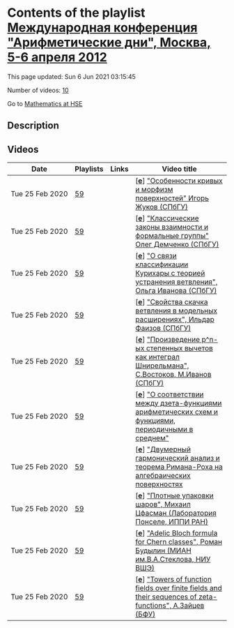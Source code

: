 # Contents of the playlist [Международная конференция "Арифметические дни", Москва, 5-6 апреля 2012](https://www.youtube.com/playlist?list=PLq3E5oubNNoB3h-nMMO3KjqbJtNg9jX-N)

This page updated: Sun 6 Jun 2021 03:15:45

Number of videos: [10](#videos)

Go to [Mathematics at HSE](../README.md)

## Description



## Videos

|Date|Playlists|Links|Video title|
|---|---|---|---|
| Tue&nbsp;25&nbsp;Feb&nbsp;2020 | [59](../playlists/59 "Международная конференция &#34;Арифметические дни&#34;, Москва, 5-6 апреля 2012") |  | [[**e**](https://studio.youtube.com/video/Tpa5MLpq5Dw/edit "Edit")] [&#34;Особенности кривых и морфизм поверхностей&#34; Игорь Жуков (СПбГУ)](https://www.youtube.com/watch?v=Tpa5MLpq5Dw&list=PLq3E5oubNNoB3h-nMMO3KjqbJtNg9jX-N "Доклад") |
| Tue&nbsp;25&nbsp;Feb&nbsp;2020 | [59](../playlists/59 "Международная конференция &#34;Арифметические дни&#34;, Москва, 5-6 апреля 2012") |  | [[**e**](https://studio.youtube.com/video/haKrQWzdd-4/edit "Edit")] [&#34;Классические законы взаимности и формальные группы&#34; Олег Демченко (СПбГУ)](https://www.youtube.com/watch?v=haKrQWzdd-4&list=PLq3E5oubNNoB3h-nMMO3KjqbJtNg9jX-N "доклад") |
| Tue&nbsp;25&nbsp;Feb&nbsp;2020 | [59](../playlists/59 "Международная конференция &#34;Арифметические дни&#34;, Москва, 5-6 апреля 2012") |  | [[**e**](https://studio.youtube.com/video/rfZWHOPGWj4/edit "Edit")] [&#34;О связи классификации Курихары с теорией устранения ветвления&#34;, Ольга Иванова (СПбГУ)](https://www.youtube.com/watch?v=rfZWHOPGWj4&list=PLq3E5oubNNoB3h-nMMO3KjqbJtNg9jX-N "доклад") |
| Tue&nbsp;25&nbsp;Feb&nbsp;2020 | [59](../playlists/59 "Международная конференция &#34;Арифметические дни&#34;, Москва, 5-6 апреля 2012") |  | [[**e**](https://studio.youtube.com/video/kQUeuuCX1Qs/edit "Edit")] [&#34;Свойства скачка ветвления в модельных расширениях&#34;, Ильдар Фаизов (СПбГУ)](https://www.youtube.com/watch?v=kQUeuuCX1Qs&list=PLq3E5oubNNoB3h-nMMO3KjqbJtNg9jX-N "доклад") |
| Tue&nbsp;25&nbsp;Feb&nbsp;2020 | [59](../playlists/59 "Международная конференция &#34;Арифметические дни&#34;, Москва, 5-6 апреля 2012") |  | [[**e**](https://studio.youtube.com/video/SuN6bd2SfyE/edit "Edit")] [&#34;Произведение p^n-ых степенных вычетов как интеграл Шнирельмана&#34;, С.Востоков, М.Иванов (СПбГУ)](https://www.youtube.com/watch?v=SuN6bd2SfyE&list=PLq3E5oubNNoB3h-nMMO3KjqbJtNg9jX-N "доклад") |
| Tue&nbsp;25&nbsp;Feb&nbsp;2020 | [59](../playlists/59 "Международная конференция &#34;Арифметические дни&#34;, Москва, 5-6 апреля 2012") |  | [[**e**](https://studio.youtube.com/video/ep0ACMuomhA/edit "Edit")] [&#34;О соответствии между дзета-функциями арифметических схем и функциями, периодичными в среднем&#34;](https://www.youtube.com/watch?v=ep0ACMuomhA&list=PLq3E5oubNNoB3h-nMMO3KjqbJtNg9jX-N "доклад Ивана Фесенко (University of Notingham)") |
| Tue&nbsp;25&nbsp;Feb&nbsp;2020 | [59](../playlists/59 "Международная конференция &#34;Арифметические дни&#34;, Москва, 5-6 апреля 2012") |  | [[**e**](https://studio.youtube.com/video/QPFvJSEqaMU/edit "Edit")] [&#34;Двумерный гармонический анализ и теорема Римана-Роха на алгебраических поверхностях](https://www.youtube.com/watch?v=QPFvJSEqaMU&list=PLq3E5oubNNoB3h-nMMO3KjqbJtNg9jX-N "над конечными полями&#34;, доклад Дениса Осипова (МИАН им.В.А.Стеклова)") |
| Tue&nbsp;25&nbsp;Feb&nbsp;2020 | [59](../playlists/59 "Международная конференция &#34;Арифметические дни&#34;, Москва, 5-6 апреля 2012") |  | [[**e**](https://studio.youtube.com/video/mfPpLDZf9xU/edit "Edit")] [&#34;Плотные упаковки шаров&#34;, Михаил Цфасман (Лаборатория Понселе, ИППИ РАН)](https://www.youtube.com/watch?v=mfPpLDZf9xU&list=PLq3E5oubNNoB3h-nMMO3KjqbJtNg9jX-N "доклад") |
| Tue&nbsp;25&nbsp;Feb&nbsp;2020 | [59](../playlists/59 "Международная конференция &#34;Арифметические дни&#34;, Москва, 5-6 апреля 2012") |  | [[**e**](https://studio.youtube.com/video/_RbaPZLieW4/edit "Edit")] [&#34;Adelic Bloch formula for Chern classes&#34;, Роман Будылин (МИАН им.В.А.Стеклова, НИУ ВШЭ)](https://www.youtube.com/watch?v=_RbaPZLieW4&list=PLq3E5oubNNoB3h-nMMO3KjqbJtNg9jX-N "доклад") |
| Tue&nbsp;25&nbsp;Feb&nbsp;2020 | [59](../playlists/59 "Международная конференция &#34;Арифметические дни&#34;, Москва, 5-6 апреля 2012") |  | [[**e**](https://studio.youtube.com/video/UVS4vE68WEM/edit "Edit")] [&#34;Towers of function fields over finite fields and their sequences of zeta-functions&#34;, А.Зайцев (БФУ)](https://www.youtube.com/watch?v=UVS4vE68WEM&list=PLq3E5oubNNoB3h-nMMO3KjqbJtNg9jX-N "доклад. Алексей Зайцев (Балтийский Федеральный Университет, Калининград)") |
